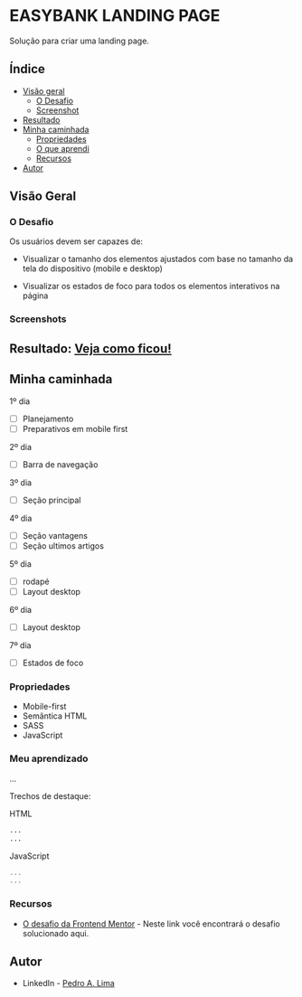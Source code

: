 # EASYBANK LANDING PAGE
Solução para criar uma landing page.

## Índice

- [Visão geral](#visao-geral)
  - [O Desafio](#o-desafio)
  - [Screenshot](#screenshot)
- [Resultado](#resultado)
- [Minha caminhada](#minha-caminhada)
  - [Propriedades](#propriedades)
  - [O que aprendi](#o-que-aprendi)
  - [Recursos](#recursos)
- [Autor](#autor)

## Visão Geral

### O Desafio

Os usuários devem ser capazes de:

- Visualizar o tamanho dos elementos ajustados com base no tamanho da tela do dispositivo (mobile e desktop)

- Visualizar os estados de foco para todos os elementos interativos na página

### Screenshots

<html>
  <!-- <h4>Layout mobile tema padrão</h4>
  <img src="./assets/img/" width="300px">
  <h4>Layout mobile tema claro</h4>
  <img src="./assets/img/" width="300px">
  <h4>Layout desktop tema padrão</h4>
  <img src="./assets/img/" width="920px">
  <h4>Layout desktop tema claro</h4>
  <img src="./assets/img/" width="920px">
  <h1>Testando funcionalidades</h1>
  <img src="./assets/img/" width="920px"> -->
</html>

## Resultado: [Veja como ficou!](https://todo-list-pedroalima.vercel.app/)

## Minha caminhada

1º dia
- [ ] Planejamento
- [ ] Preparativos em mobile first

2º dia
- [ ] Barra de navegação

3º dia
- [ ] Seção principal

4º dia
- [ ] Seção vantagens
- [ ] Seção ultimos artigos

5º dia
- [ ] rodapé
- [ ] Layout desktop

6º dia
- [ ] Layout desktop

7º dia
- [ ] Estados de foco

### Propriedades

- Mobile-first
- Semântica HTML
- SASS
- JavaScript

### Meu aprendizado
...

Trechos de destaque:

HTML
```html
...
...
```
JavaScript
```javascript
...
...
```

### Recursos

<!-- - [JS - .addEventListener() na MDN](https://developer.mozilla.org/pt-BR/docs/Web/API/EventTarget/addEventListener) - Esse artigo vai te ajudar a entender como utilizar o método de instância. -->

- [O desafio da Frontend Mentor](https://www.frontendmentor.io/challenges/todo-app-Su1_KokOW) - Neste link você encontrará o desafio solucionado aqui.

## Autor

- LinkedIn - [Pedro A. Lima](https://www.linkedin.com/in/pedrolima626/)
